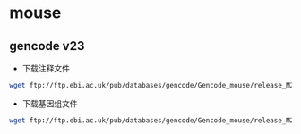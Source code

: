 # mouse

## gencode v23

+ 下载注释文件

```bash
wget ftp://ftp.ebi.ac.uk/pub/databases/gencode/Gencode_mouse/release_M23/gencode.vM23.annotation.gtf.gz
```

+ 下载基因组文件

```bash
wget ftp://ftp.ebi.ac.uk/pub/databases/gencode/Gencode_mouse/release_M23/GRCm38.p6.genome.fa.gz
```
